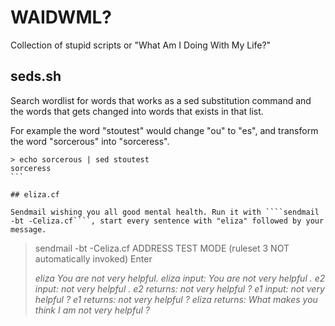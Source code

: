 # WAIDWML?

Collection of stupid scripts or "What Am I Doing With My Life?"

## seds.sh 

Search wordlist for words that works as a sed substitution command and the words that gets
changed into words that exists in that list.

For example the word "stoutest" would change "ou" to "es", and transform the word "sorcerous" into "sorceress".

````
> echo sorcerous | sed stoutest
sorceress
```

## eliza.cf

Sendmail wishing you all good mental health. Run it with ````sendmail -bt -Celiza.cf````, start every sentence with "eliza" followed by your message. 

````
> sendmail -bt -Celiza.cf
ADDRESS TEST MODE (ruleset 3 NOT automatically invoked)
Enter <ruleset> <address>
> eliza You are not very helpful.
eliza              input: You are not very helpful .
e2                 input: not very helpful .
e2               returns: not very helpful ?
e1                 input: not very helpful ?
e1               returns: not very helpful ?
eliza            returns: What makes you think I am not very helpful ?
````

